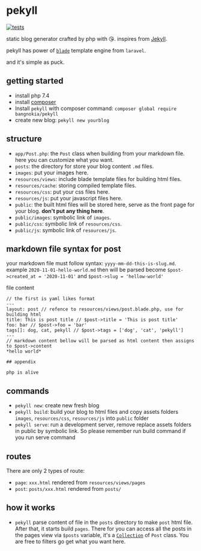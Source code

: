 # pekyll

[![tests](https://github.com/bangnokia/pekyll/workflows/Run%20test/badge.svg)](https://github.com/bangnokia/pekyll/actions)


static blog generator crafted by php with 😘. inspires from [Jekyll](https://jekyllrb.com).

pekyll has power of [`blade`](https://laravel.com/docs/8.x/blade) template engine from `laravel`.

and it's simple as puck.


## getting started

- install php 7.4
- install [composer](https://getcomposer.org/download/)
- Install `pekyll` with composer command: `composer global require bangnokia/pekyll`
- create new blog: `pekyll new yourblog`

## structure

- `app/Post.php`: the `Post` class when building from your markdown file. here you can customize what you want.
- `posts`: the directory for store your blog content `.md` files.
- `images`: put your images here.
- `resources/views`: include blade template files for building html files.
- `resources/cache`: storing compiled template files.
- `resources/css`: put your css files here.
- `resources/js`: put your javascript files here.
- `public`: the built html files will be stored here, serve as the front page for your blog. **don't put any thing here**.
- `public/images`: symbolic link of `images`.
- `public/css`: symbolic link of `resources/css`.
- `public/js`: symbolic link of `resources/js`.

## markdown file syntax for post

your markdown file must follow syntax: `yyyy-mm-dd-this-is-slug.md`. example `2020-11-01-hello-world.md` then will be parsed become `$post->created_at = '2020-11-01'` and `$post->slug = 'hellow-world'`

file content

```
// the first is yaml likes format
---
layout: post // refence to resources/views/post.blade.php, use for building html
title: This is post title // $post->title = 'This is post title'
foo: bar // $post->foo = 'bar'
tags[]: dog, cat, pekyll // $post->tags = ['dog', 'cat', 'pekyll']
---
// markdown content bellow will be parsed as html content then assigns to $post->content
*hello world*

## appendix

php is alive
```

## commands

- `pekyll new`: create new fresh blog
- `pekyll build`: build your blog to html files and copy assets folders `images`, `resources/css`, `resources/js` into `public` folder
- `pekyll serve`: run a development server, remove replace assets folders in public by symbolic link. So please remember run build command if you run serve command

## routes

There are only 2 types of route:
- `page`: `xxx.html` rendered from `resources/views/pages`
- `post`: `posts/xxx.html` rendered from `posts/`

## how it works

- `pekyll` parse content of file in the `posts` directory to make `post` html file. After that, it starts build `pages`. There for you can access all the posts in the pages view via `$posts` variable, it's a [`Collection`](https://laravel.com/docs/8.x/collections#introduction) of `Post` class. You are free to filters go get what you want here.

